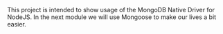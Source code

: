 This project is intended to show usage of the MongoDB Native Driver for NodeJS. In the next module we will use Mongoose to make our lives a bit easier.